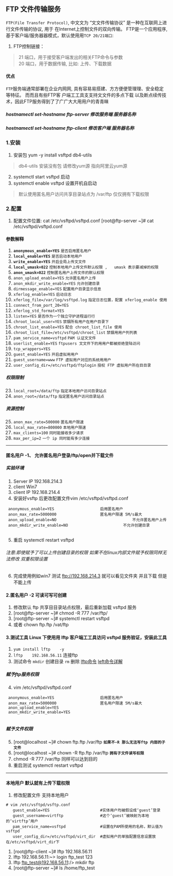 FTP 文件传输服务
-----
`FTP(File Transfer Protocol)`, 中⽂文为 “⽂文件传输协议” 是一种在互联网上进行文件传输的协议, 用于 在Internet上控制文件的双向传输。
FTP是一个应用程序, 基于客户端/服务器器模式，默认使⽤用`TCP 20/21端口`:
1. FTP控制链接：
> 21 端口，用于接受客户端发出的相关FTP命令与参数  
> 20 端口，用于数据传输, 比如: 上传、下载数据  
#### 优点
`FTP`服务端通常部署在企业内⽹网, 具有容易易搭建、⽅方便便管理理、安全稳定等特征。 ⽽而且有些FTP客 户端⼯工具⽀支持⽂文件的多点下载
以及断点续传技术，因此FTP服务得到了了⼴广⼤大⽤用户的⻘青睐
##### hostnamectl set-hostname ftp-server  修改服务端 服务器名称
##### hostnamectl set-hostname ftp-client  修改客户端 服务器名称
### 1.安装
1. 安装包 yum -y install vsftpd db4-utils
> db4-utils 安装没有包 请修改yum源 指向阿里云yum源 
2. systemctl start vsftpd 启动
3. systemctl enable vsftpd 设置开机自启动
> 默认使用匿名用户访问共享目录站点为 /var/ftp 仅仅拥有下载权限
### 2.配置
1. 配置文件位置: cat /etc/vsftpd/vsftpd.conf
[root@ftp-server	~]#	cat	/etc/vsftpd/vsftpd.conf
#### 参数解释
1. **`anonymous_enable=YES`**									`是否启用匿名用户` 
2. **`local_enable=YES`**											`是否启动本地用户` 
3. **`write_enable=YES`**											`开启全局上传⽂文件` 
4. **`local_umask=022`**											`控制本地用户上传文件默认权限 ,	umask 表示要减掉的权限` 
5. **`anon_umask=022`**												`控制匿名用户上传文件的默认权限` 
6. `anon_upload_enable=YES`								  `允许匿名用户上传` 
7. `anon_mkdir_write_enable=YES`					  `允许创建目录` 
8. `dirmessage_enable=YES`									`配置用户目录显示信息` 
9. `xferlog_enable=YES`										 `启动日志`
10. `xferlog_file=/var/log/vsftpd.log`      `指定日志位置，配置 xferlog_enable 使用` 
11. `connect_from_port_20=YES` 
12. `xferlog_std_format=YES` 
13. `listen=YES`														     `是否作为一个独立守护进程运行行` 
14. `chroot_local_user=YES`									     `禁锢所有用户在用户目录下` 
15. `chroot_list_enable=YES`							       `配合 chroot_list_file 使用` 
16. `chroot_list_file=/etc/vsftpd/chroot_list`	 `禁锢⽤用户列列表` 
17. `pam_service_name=vsftpd`								     `PAM 认证⽂文件` 
18. `userlist_enable=YES`					               `ftpusers ⽂文件下的⽤用户都被拒绝登陆访问`
19. `tcp_wrappers=YES` 
20. `guest_enable=YES`					                  `开启虚拟⽤用户` 
21. `guest_username=www`													`FTP 虚拟用户对应的系统⽤用户` 
22. `user_config_dir=/etc/vsftpd/ftplogin`			  `授权 FTP 虚拟用户所在⽬目录`
##### 权限限制 
23. `local_root=/data/ftp`				  `指定本地用户访问⽬录站点`
24. `anon_root=/data/ftp`					  `指定匿名用户访问目录站点`
##### 资源控制 
25. `anon_max_rate=500000`				 `匿名用户限速` 
26. `local_max_rate=800000`			   `本地用户限速` 
27. `max_clients=100`							 `同时能接收多少请求` 
28. `max_per_ip=2`									`一个 ip 同时能有多少连接`

-----
#### 匿名用户 -1、	允许匿名用户登录/ftp/open并下载文件

##### 实验环境
1. Server IP 192.168.214.3
2. client Win7 
3. client IP 192.168.214.4
4. 安装好vsftp 后更改配置文件vim  /etc/vsftpd/vsftpd.conf 
```shelll
 anonymous_enable=YES                    启用匿名用户
 anon_max_rate=5000000                   匿名用户限速 5M/s最大
 anon_upload_enable=NO								   不允许匿名用户上传 
 anon_mkdir_write_enable=NO 					   不允许创建目录 
 
```
5. 重启 systemctl restart vsftpd
###### 注意:即使赋予了可以上传创建目录的权限 如果不在linux内部文件赋予权限同样无法修改 双重权限设置
6. 完成使用例如win7 测试 ftp://192.168.214.3 就可以看见文件夹 并且下载 但是不能上传
#### 2.匿名用户 -2 可读可写可创建
1. 修改默认 ftp 共享⽬目录站点权限，最后重新加载 vsftpd 服务 
2. [root@ftp-server	~]#	chmod	-R	777	/var/ftp/
3. [root@ftp-server	~]#	systemctl	restart	vsftpd
4. 或者 chown ftp.ftp /vat/ftp 
#### 3.测试工具 Linux 下使⽤用 lftp 客户端⼯工具访问 vsftpd 服务验证，安装此工具 
1. `yum	install	lftp	-y`
2. `lftp	192.168.56.11` 连接ftp
3. 测试命令  `mkdir` 创建目录 `rm` 删除 [lftp命令](https://blog.csdn.net/lockey23/article/details/76284366) [left命令详解](http://man.linuxde.net/lftp)
##### 赋予ftp服务权限
4. vim  /etc/vsftpd/vsftpd.conf 
```shel
 anonymous_enable=YES                    启用匿名用户
 anon_max_rate=5000000                   匿名用户限速 5M/s最大
 anon_upload_enable=YES								   
 anon_mkdir_write_enable=YES 					  
 
``` 
##### 赋予文件权限
5. [root@localhost ~]# chown ftp.ftp /var/ftp **`如果不-R 那么无法写ftp 内部的子文件`**
6. [root@localhost ~]# chown -R  ftp.ftp /var/ftp **`拥有子文件读写权限`**
7. chmod -R 777 /var/ftp 同样可以达到目的
8. 重启测试 systemctl restart vsftpd
-----
#### 本地用户 默认就有上传下载权限
1. 修改配置文件 支持本地用户
```shell
# vim /etc/vsftpd/vsftp.conf
   guest_enable=YES                      #实体用户均被假设成‘guest’登录
   guest_username=virtftp                #这个‘guest’被映射为本地的‘virtftp’用户
   pam_service_name=vsftpd               #设置在PAM所使用的名称，默认值为vsftpd
   user_config_dir=/etc/vsftpd/virt_dir  #虚拟用户的单独配置信息设置放在/etc/vsftpd/virt_dir下
```
1. [root@ftp-client	\~]#	lftp	192.168.56.11  
2. lftp	192.168.56.11:\~>	login	ftp_test	123  
3. lftp	ftp_test@192.168.56.11:/>	mkdir	ftp  
4. [root@ftp-server	~]#	ls	/home/ftp_test  
